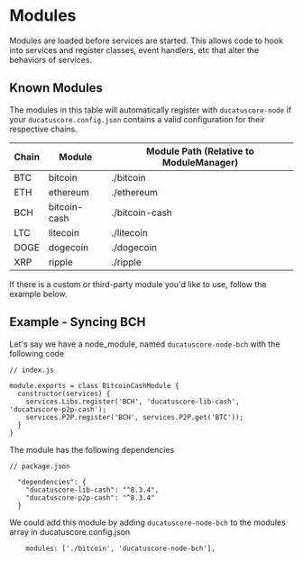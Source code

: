 # Modules
Modules are loaded before services are started. This allows code to hook into services and register classes, event handlers, etc that alter the behaviors of services.

## Known Modules
The modules in this table will automatically register with `ducatuscore-node` if your `ducatuscore.config.json` contains a valid configuration for their respective chains.

| Chain          | Module         | Module Path (Relative to ModuleManager) |
| -------------- | -------------- | -------------- |
| BTC            | bitcoin        | ./bitcoin      |
| ETH            | ethereum       | ./ethereum     |
| BCH            | bitcoin-cash   | ./bitcoin-cash |
| LTC            | litecoin       | ./litecoin     |
| DOGE           | dogecoin       | ./dogecoin     |
| XRP            | ripple         | ./ripple       |

If there is a custom or third-party module you'd like to use, follow the example below.

## Example - Syncing BCH
Let's say we have a node_module, named `ducatuscore-node-bch` with the following code

```
// index.js

module.exports = class BitcoinCashModule {
  constructor(services) {
    services.Libs.register('BCH', 'ducatuscore-lib-cash', 'ducatuscore-p2p-cash');
    services.P2P.register('BCH', services.P2P.get('BTC'));
  }
}
```

The module has the following dependencies
```
// package.json

  "dependencies": {
    "ducatuscore-lib-cash": "^8.3.4",
    "ducatuscore-p2p-cash": "^8.3.4"
  }

```

We could add this module by adding `ducatuscore-node-bch` to the modules array in ducatuscore.config.json

```
    modules: ['./bitcoin', 'ducatuscore-node-bch'],
```
